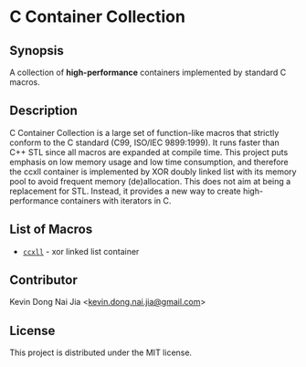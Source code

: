 # C Container Collection

## Synopsis

A collection of **high-performance** containers implemented by standard C macros.

## Description

C Container Collection is a large set of function-like macros that strictly conform to the C standard (C99, ISO/IEC 9899:1999). It runs faster than C++ STL since all macros are expanded at compile time. This project puts emphasis on low memory usage and low time consumption, and therefore the ccxll container is implemented by XOR doubly linked list with its memory pool to avoid frequent memory (de)allocation. This does not aim at being a replacement for STL. Instead, it provides a new way to create high-performance containers with iterators in C.

## List of Macros

* [`ccxll`](http://people.cs.nctu.edu.tw/~dongnj/C-Container-Collection/doc/macros-list.html) - xor linked list container

## Contributor

Kevin Dong Nai Jia <<kevin.dong.nai.jia@gmail.com>>

## License

This project is distributed under the MIT license.
